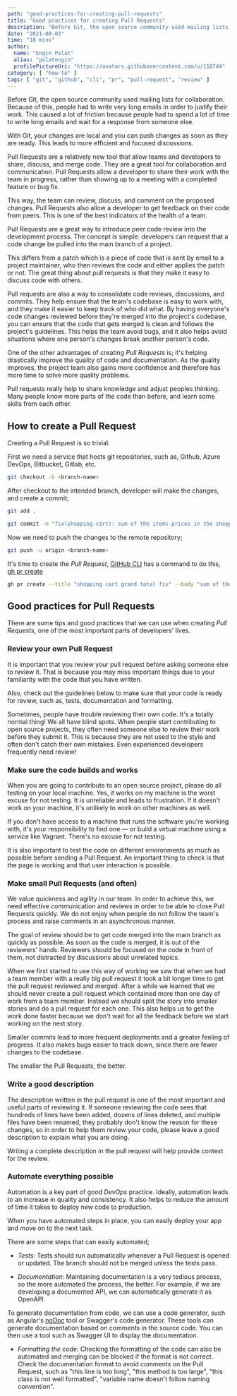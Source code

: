 ```yaml
---
path: "good-practices-for-creating-pull-requests"
title: "Good practices for creating Pull Requests"
description: "Before Git, the open source community used mailing lists for collaboration. Because of this, people had to write very long emails in order to justify their work. This caused a lot of friction because people had to spend a lot of time to write long emails and wait for a response from someone else.<br /><br />With Git, your changes are local and you can push changes as soon as they are ready. This leads to more efficient and focused discussions."
date: "2021-08-03"
time: "18 mins"
author:
  name: "Engin Polat"
  alias: "polatengin"
  profilePictureUri: "https://avatars.githubusercontent.com/u/118744"
category: [ "how-to" ]
tags: [ "git", "github", "cli", "pr", "pull-request", "review" ]
---
```

Before Git, the open source community used mailing lists for collaboration. Because of this, people had to write very long emails in order to justify their work. This caused a lot of friction because people had to spend a lot of time to write long emails and wait for a response from someone else.

With Git, your changes are local and you can push changes as soon as they are ready. This leads to more efficient and focused discussions.

Pull Requests are a relatively new tool that allow teams and developers to share, discuss, and merge code. They are a great tool for collaboration and communication. Pull Requests allow a developer to share their work with the team in progress, rather than showing up to a meeting with a completed feature or bug fix.

This way, the team can review, discuss, and comment on the proposed changes. Pull Requests also allow a developer to get feedback on their code from peers. This is one of the best indicators of the health of a team.

Pull Requests are a great way to introduce peer code review into the development process. The concept is simple: developers can request that a code change be pulled into the main branch of a project.

This differs from a patch which is a piece of code that is sent by email to a project maintainer, who then reviews the code and either applies the patch or not. The great thing about pull requests is that they make it easy to discuss code with others.

Pull requests are also a way to consolidate code reviews, discussions, and commits. They help ensure that the team's codebase is easy to work with, and they make it easier to keep track of who did what. By having everyone's code changes reviewed before they're merged into the project's codebase, you can ensure that the code that gets merged is clean and follows the project's guidelines. This helps the team avoid bugs, and it also helps avoid situations where one person's changes break another person's code.

One of the other advantages of creating _Pull Requests_ is; it's helping drastically improve the quality of code and documentation. As the quality improves, the project team also gains more confidence and therefore has more time to solve more quality problems.

Pull requests really help to share knowledge and adjust peoples thinking. Many people know more parts of the code than before, and learn some skills from each other.

## How to create a Pull Request

Creating a Pull Request is so trivial.

First we need a service that hosts git repositories, such as, Github, Azure DevOps, Bitbucket, Gitlab, etc.

```bash
git checkout -b <branch-name>
```

After checkout to the intended branch, developer will make the changes, and create a commit;

```bash
git add .

git commit -m "fix(shopping-cart): sum of the items prices in the shopping cart"
```

Now we need to push the changes to the remote repository;

```bash
git push -u origin <branch-name>
```

It's time to create the _Pull Request_, [GitHub CLI](https://cli.github.com/) has a command to do this, [gh pr create](https://cli.github.com/manual/gh_pr_create)

```bash
gh pr create --title "shopping cart grand total fix" --body "sum of the items prices in the shopping cart calculated correct again 🥳" --reviewer "polatengin"
```

## Good practices for Pull Requests

There are some tips and good practices that we can use when creating _Pull Requests_, one of the most important parts of developers' lives.

### Review your own Pull Request

It is important that you review your pull request before asking someone else to review it. That is because you may miss important things due to your familiarity with the code that you have written.

Also, check out the guidelines below to make sure that your code is ready for review, such as, tests, documentation and formatting.

Sometimes, people have trouble reviewing their own code. It's a totally normal thing! We all have blind spots. When people start contributing to open source projects, they often need someone else to review their work before they submit it. This is because they are not used to the style and often don't catch their own mistakes. Even experienced developers frequently need review!

### Make sure the code builds and works

When you are going to contribute to an open source project, please do all testing on your local machine. Yes, it works on my machine is the worst excuse for not testing. It is unreliable and leads to frustration. If it doesn't work on your machine, it's unlikely to work on other machines as well.

If you don't have access to a machine that runs the software you're working with, it's your responsibility to find one — or build a virtual machine using a service like Vagrant. There's no excuse for not testing.

It is also important to test the code on different environments as much as possible before sending a Pull Request. An important thing to check is that the page is working and that user interaction is possible.

### Make small Pull Requests (and often)

We value quickness and agility in our team. In order to achieve this, we need effective communication and reviews in order to be able to close Pull Requests quickly. We do not enjoy when people do not follow the team's process and raise comments in an asynchronous manner.

The goal of review should be to get code merged into the main branch as quickly as possible. As soon as the code is merged, it is out of the reviewers' hands. Reviewers should be focused on the code in front of them, not distracted by discussions about unrelated topics.

When we first started to use this way of working we saw that when we had a team member with a really big pull request it took a bit longer time to get the pull request reviewed and merged. After a while we learned that we should never create a pull request which contained more than one day of work from a team member. Instead we should split the story into smaller stories and do a pull request for each one. This also helps us to get the work done faster because we don't wait for all the feedback before we start working on the next story.

Smaller commits lead to more frequent deployments and a greater feeling of progress. It also makes bugs easier to track down, since there are fewer changes to the codebase.

The smaller the Pull Requests, the better.

### Write a good description

The description written in the pull request is one of the most important and useful parts of reviewing it. If someone reviewing the code sees that hundreds of lines have been added, dozens of lines deleted, and multiple files have been renamed, they probably don't know the reason for these changes, so in order to help them review your code, please leave a good description to explain what you are doing.

Writing a complete description in the pull request will help provide context for the review.

### Automate everything possible

Automation is a key part of good _DevOps_ practice. Ideally, automation leads to an increase in quality and consistency. It also helps to reduce the amount of time it takes to deploy new code to production.

When you have automated steps in place, you can easily deploy your app and move on to the next task.

There are some steps that can easily automated;

- _Tests:_ Tests should run automatically whenever a Pull Request is opened or updated. The branch should not be merged unless the tests pass.

- _Documentation:_ Maintaining documentation is a very tedious process, so the more automated the process, the better. For example, if we are developing a documented API, we can automatically generate it as OpenAPI.

To generate documentation from code, we can use a code generator, such as Angular's [ngDoc](https://github.com/angular/angular.js/wiki/Contribution%3A-Writing-AngularJS-Documentation) tool or Swagger's code generator. These tools can generate documentation based on comments in the source code. You can then use a tool such as Swagger UI to display the documentation.

- _Formatting the code:_ Checking the formatting of the code can also be automated and merging can be blocked if the format is not correct. Check the documentation format to avoid comments on the Pull Request, such as "this line is too long", "this method is too large", "this class is not well formatted", "variable name doesn't follow naming convention".
